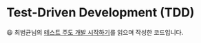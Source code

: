 # Test-Driven Development (TDD)

😃 최범균님의 [테스트 주도 개발 시작하기](http://www.yes24.com/Product/Goods/89145195)를 읽으며 작성한 코드입니다.
